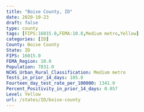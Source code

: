 ```yaml
---
title: "Boise County, ID"
date: 2020-10-23
draft: false
type: county
tags: [FIPS:16015.0,FEMA:10.0,Medium metro,Yellow]
categories: [ID]
County: Boise County
State: ID
FIPS: 16015.0
FEMA_Region: 10.0
Population: 7831.0
NCHS_Urban_Rural_Classification: Medium metro
Tests_in_prior_14_days: 105.0
Fourteen_day_test_rate_per_100000: 1341.0
Percent_Positivity_in_prior_14_days: 0.057
Level: Yellow
url: /states/ID/boise-county
---
```



